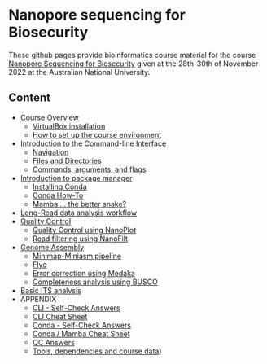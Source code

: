 # Nanopore sequencing for Biosecurity

These github pages provide bioinformatics course material for the course [Nanopore Sequencing for Biosecurity](https://cba.anu.edu.au/news-events/events/nanopore-sequencing-biosecurity) given
at the 28th-30th of November 2022 at the Australian National University.

## Content
 * [Course Overview](ENV.md)
   * [VirtualBox installation](VM.md)
   * [How to set up the course environment](ENV_1.md)
 * [Introduction to the Command-line Interface](INTRO_1.md)
   * [Navigation](INTRO_2.md)
   * [Files and Directories](INTRO_3.md)
   * [Commands, arguments, and flags](INTRO_4.md)
 * [Introduction to package manager](CONDA_1.md)
   * [Installing Conda](CONDA_2.md)
   * [Conda How-To](CONDA_3.md)
   * [Mamba ... the better snake?](Conda_4.md)
 * [Long-Read data analysis workflow](OVER_1.md)
 * [Quality Control](QC.md)
   * [Quality Control using NanoPlot](QC_N.md)
   * [Read filtering using NanoFilt](QC_F.md)
 * [Genome Assembly](ASS.md)
   * [Minimap-Miniasm pipeline](ASS_M.md)
   * [Flye](ASS_F.md)
   * [Error correction using Medaka](ERR_M.md)
   * [Completeness analysis using BUSCO](BUSC.md)
 * [Basic ITS analysis](ITS.md)
 * APPENDIX
   * [CLI - Self-Check Answers](INTRO-ANS.md)
   * [CLI Cheat Sheet](CLI-CS.md)
   * [Conda - Self-Check Answers](CONDA-ANS.md)
   * [Conda / Mamba Cheat Sheet](CON-CS.md)
   * [QC Answers](QC_ANS.md)
   * [Tools, dependencies and course data](DATA.md))

